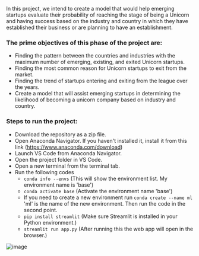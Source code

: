 In this project, we intend to create a model that would help emerging startups evaluate their 
probability of reaching the stage of being a Unicorn and having success based on the industry 
and country in which they have established their business or are planning to have an 
establishment.

### The prime objectives of this phase of the project are:
* Finding the pattern between the countries and industries with the maximum number of emerging, existing, and exited Unicorn startups.
* Finding the most common reason for Unicorn startups to exit from the market.
* Finding the trend of startups entering and exiting from the league over the years.
* Create a model that will assist emerging startups in determining the likelihood of becoming a unicorn company based on industry and country.

### Steps to run the project:
* Download the repository as a zip file.
* Open Anaconda Navigator. If you haven't installed it, install it from this link (https://www.anaconda.com/download)
* Launch VS Code from Anaconda Navigator.
* Open the project folder in VS Code.
* Open a new terminal from the terminal tab.
* Run the following codes
  *   ```conda info --envs``` (This will show the environment list. My environment name is 'base')
  *   ```conda activate base``` (Activate the environment name 'base')
  *   If you need to create a new environment run ```conda create --name ml``` 'ml' is the name of the new environment. Then run the code in the second point.
  *   ```pip install streamlit``` (Make sure Streamlit is installed in your Python environment.)
  *   ```streamlit run app.py``` (After running this the web app will open in the browser.)

 ![image](https://github.com/nidula/Unicorn-Dreams---Analysis-of-Unicorn-Startups/assets/46299110/59304154-bd96-404d-bf64-162e02c5b738)


